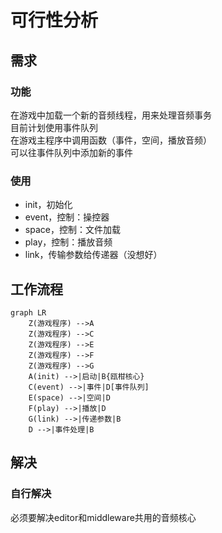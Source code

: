 # 可行性分析
## 需求
### 功能
在游戏中加载一个新的音频线程，用来处理音频事务  
目前计划使用事件队列  
在游戏主程序中调用函数（事件，空间，播放音频）  
可以往事件队列中添加新的事件  
### 使用
* init，初始化
* event，控制：操控器
* space，控制：文件加载
* play，控制：播放音频
* link，传输参数给传递器（没想好）
## 工作流程
```mermaid
graph LR
    Z(游戏程序) -->A
    Z(游戏程序) -->C
    Z(游戏程序) -->E
    Z(游戏程序) -->F
    Z(游戏程序) -->G
    A(init) -->|启动|B{瓯柑核心}
    C(event) -->|事件|D[事件队列]
    E(space) -->|空间|D
    F(play) -->|播放|D
    G(link) -->|传递参数|B
    D -->|事件处理|B
```
## 解决
### 自行解决
必须要解决editor和middleware共用的音频核心